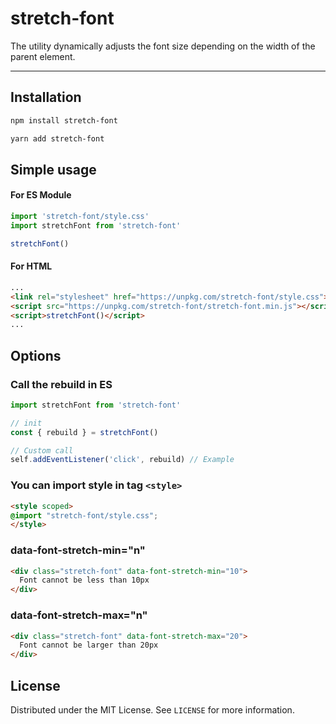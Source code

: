 # stretch-font
The utility dynamically adjusts the font size depending on the width of the parent element.

<hr>

## Installation
```bash
npm install stretch-font
```
```bash
yarn add stretch-font
```

## Simple usage

#### For ES Module
```javascript
import 'stretch-font/style.css'
import stretchFont from 'stretch-font'

stretchFont()
```

#### For HTML
```html
...
<link rel="stylesheet" href="https://unpkg.com/stretch-font/style.css">
<script src="https://unpkg.com/stretch-font/stretch-font.min.js"></script>
<script>stretchFont()</script>
...
```

## Options
### Call the rebuild in ES
```javascript
import stretchFont from 'stretch-font'

// init
const { rebuild } = stretchFont()

// Custom call
self.addEventListener('click', rebuild) // Example
```

### You can import style in tag `<style>`
```html
<style scoped>
@import "stretch-font/style.css";
</style>
```

### data-font-stretch-min="n"
```html
<div class="stretch-font" data-font-stretch-min="10">
  Font cannot be less than 10px
</div>
```

### data-font-stretch-max="n"
```html
<div class="stretch-font" data-font-stretch-max="20">
  Font cannot be larger than 20px
</div>
```

## License
Distributed under the MIT License. See `LICENSE` for more information.
